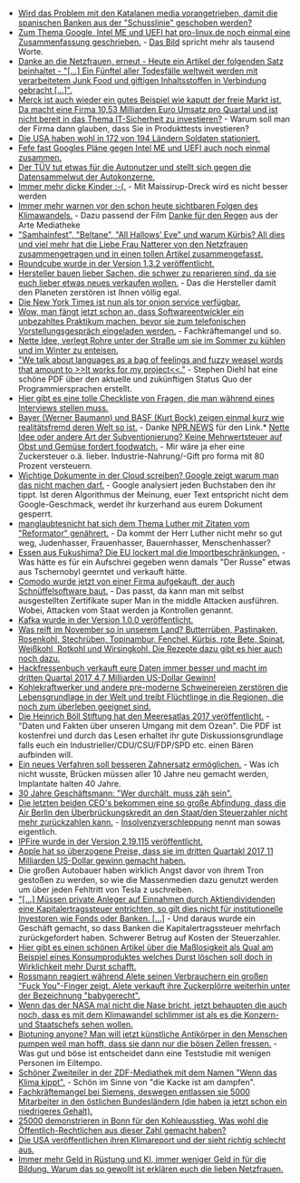 
* [Wird das Problem mit den Katalanen media vorangetrieben, damit die spanischen Banken aus der "Schusslinie" geschoben werden?](http://www.neopresse.com/europa/wer-profitiert-eigentlich-vom-konflikt-in-katalonien/)
* [Zum Thema Google, Intel ME und UEFI hat pro-linux.de noch einmal eine Zusammenfassung geschrieben.](https://www.pro-linux.de/news/1/25289/google-will-uefi-und-management-engine-loswerden.html) - [Das Bild](https://www.pro-linux.de/news/1/image/25289/13061,aktuelle-pc-architektur.html) spricht mehr als tausend Worte.
* [Danke an die Netzfrauen, erneut - Heute ein Artikel der folgenden Satz beinhaltet - "[...] Ein Fünftel aller Todesfälle weltweit werden mit verarbeitetem Junk Food und giftigen Inhaltsstoffen in Verbindung gebracht [...]".](https://netzfrauen.org/2017/10/30/toxic-food/)
* [Merck ist auch wieder ein gutes Beispiel wie kaputt der freie Markt ist. Da macht eine Firma 10,53 Milliarden Euro Umsatz pro Quartal und ist nicht bereit in das Thema IT-Sicherheit zu investieren?](https://www.heise.de/newsticker/meldung/Malware-NotPetya-schmaelert-Mercks-Umsatz-3875823.html) - Warum soll man der Firma dann glauben, dass Sie in Produkttests investieren?
* [Die USA haben wohl in 172 von 194 Ländern Soldaten stationiert.](http://www.neopresse.com/politik/usa/das-us-empire-hat-soldaten-in-172-laendern-dieser-welt-stationiert/)
* [Fefe fast Googles Pläne gegen Intel ME und UEFI auch noch einmal zusammen.](https://blog.fefe.de/?ts=a708b41d)
* [Der TÜV tut etwas für die Autonutzer und stellt sich gegen die Datensammelwut der Autokonzerne.](https://www.heise.de/newsticker/meldung/Zankapfel-Fahrzeugdaten-TUeV-Dachverband-gegen-Speicherung-auf-Hersteller-Servern-3876350.html)
* [Immer mehr dicke Kinder :-(.](https://www.heise.de/tp/features/Enormer-Anstieg-der-Fettlebigkeit-bei-Kindern-in-relativ-kurzer-Zeit-3874680.html) - Mit Maissirup-Dreck wird es nicht besser werden
* [Immer mehr warnen vor den schon heute sichtbaren Folgen des Klimawandels.](https://www.heise.de/newsticker/meldung/Forscher-Gesundheitliche-Folgen-des-Klimawandels-schon-heute-drastisch-3876160.html) - Dazu passend der Film [Danke für den Regen](https://www.arte.tv/de/videos/067824-000-A/danke-fuer-den-regen/) aus der Arte Mediatheke
* ["Samhainfest", "Beltane", "All Hallows’ Eve" und warum Kürbis? All dies und viel mehr hat die Liebe Frau Natterer von den Netzfrauen zusammengetragen und in einen tollen Artikel zusammengefasst.](https://netzfrauen.org/2017/10/31/halloween/)
* [Roundcube wurde in der Version 1.3.2 veröffentlicht.](https://roundcube.net/news/2017/10/31/update-1.3.2-released)
* [Hersteller bauen lieber Sachen, die schwer zu reparieren sind, da sie euch lieber etwas neues verkaufen wollen.](https://spectrum.ieee.org/green-tech/conservation/why-we-must-fight-for-the-right-to-repair-our-electronics) - Das die Hersteller damit den Planeten zerstören ist Ihnen völlig egal.
* [Die New York Times ist nun als tor onion service verfügbar.](https://open.nytimes.com/https-open-nytimes-com-the-new-york-times-as-a-tor-onion-service-e0d0b67b7482)
* [Wow, man fängt jetzt schon an, dass Softwareentwickler ein unbezahltes Praktikum machen, bevor sie zum telefonischen Vorstellungsgespräch eingeladen werden.](https://www.reddit.com/r/cscareerquestions/comments/78rhz7/this_startup_asked_me_to_do_a_project_for_an/) - Fachkräftemangel und so.
* [Nette Idee, verlegt Rohre unter der Straße um sie im Sommer zu kühlen und im Winter zu enteisen.](https://www.heise.de/newsticker/meldung/Strasse-der-Zukunft-heilt-sich-selbst-und-liefert-Strom-3876483.html)
* ["We talk about languages as a bag of feelings and fuzzy weasel words that amount to >>It works for my project<<."](http://dev.stephendiehl.com/nearfuture.pdf) - Stephen Diehl hat eine schöne PDF über den aktuelle und zukünftigen Status Quo der Programmiersprachen erstellt.
* [Hier gibt es eine tolle Checkliste von Fragen, die man während eines Interviews stellen muss.](https://opensource.com/article/17/11/inclusive-workforce-takes-work)
* [Bayer (Werner Baumann) und BASF (Kurt Bock) zeigen einmal kurz wie realitätsfremd deren Welt so ist.](http://www.sueddeutsche.de/wirtschaft/landwirtschaft-glyphosat-worte-voller-ignoranz-und-arroganz-1.3727025) - Danke [NPR.NEWS](http://npr.news.eulu.info/2017/11/01/basf-und-bayer-und-das-verdammte-gift-am-acker/) für den Link.* [Nette Idee oder andere Art der Subventionierung? Keine Mehrwertsteuer auf Obst und Gemüse fordert foodwatch.](https://www.foodwatch.org/de/informieren/kinderernaehrung/aktuelle-nachrichten/keine-mehrwertsteuer-auf-obst-und-gemuese-jamaika/) - Mir wäre ja eher eine Zuckersteuer o.ä. lieber. Industrie-Nahrung/-Gift pro forma mit 80 Prozent versteuern.
* [Wichtige Dokumente in der Cloud screiben? Google zeigt warum man das nicht machen darf.](https://www.washingtonpost.com/news/the-switch/wp/2017/10/31/a-mysterious-message-is-locking-google-docs-users-out-of-their-files/) - Google analysiert jeden Buchstaben den ihr tippt. Ist deren Algorithmus der Meinung, euer Text entspricht nicht dem Google-Geschmack, werdet ihr kurzerhand aus eurem Dokument gesperrt.
* [manglaubtesnicht hat sich dem Thema Luther mit Zitaten vom "Reformator" genährert.](https://manglaubtesnicht.wordpress.com/2016/04/15/hassmensch-martin-luther-geifernd-gegen-juden-frauen-einfache-leute/) - Da kommt der Herr Luther nicht mehr so gut weg, Judenhasser, Frauenhasser, Bauernhasser, Menschenhasser?
* [Essen aus Fukushima? Die EU lockert mal die Importbeschränkungen.](https://netzfrauen.org/2017/11/01/fukushima/) - Was hätte es für ein Aufschrei gegeben wenn damals "Der Russe" etwas aus Tschernobyl geerntet und verkauft hätte.
* [Comodo wurde jetzt von einer Firma aufgekauft, der auch Schnüffelsoftware baut.](https://www.golem.de/news/certificate-authority-comodo-gehoert-jetzt-einem-staatstrojanerbesitzer-1711-130920.html) - Das passt, da kann man mit selbst ausgestellten Zertifikate super Man in the middle Attacken ausführen. Wobei, Attacken vom Staat werden ja Kontrollen genannt.
* [Kafka wurde in der Version 1.0.0 veröffentlicht.](https://www.heise.de/developer/meldung/Apache-Software-Foundation-gibt-Apache-Kafka-1-0-0-frei-3876911.html)
* [Was reift im November so in unserem Land? Butterrüben, Pastinaken, Rosenkohl, Stechrüben, Topinambur, Fenchel, Kürbis, rote Bete, Spinat, Weißkohl, Rotkohl und Wirsingkohl. Die Rezepte dazu gibt es hier auch noch dazu.](https://www.smarticular.net/regional-saisonal-kochen-november-mittagessen/)
* [Hackfressenbuch verkauft eure Daten immer besser und macht im dritten Quartal 2017 4,7 Milliarden US-Dollar Gewinn!](https://www.heise.de/newsticker/meldung/Facebook-Gewinn-steigt-um-79-Prozent-auf-4-7-Milliarden-US-Dollar-3877049.html)
* [Kohlekraftwerker und andere pre-moderne Schweinereien zerstören die Lebensgrundlage in der Welt und treibt Flüchtlinge in die Regionen, die noch zum überleben geeignet sind.](http://www.sonnenseite.com/de/umwelt/klimawandel-treibt-menschen-in-die-flucht.html)
* [Die Heinrich Böll Stiftung hat den Meeresatlas 2017 veröffentlicht.](https://www.boell.de/de/2017/04/25/meeresatlas-daten-und-fakten-ueber-unseren-umgang-mit-dem-ozean) - "Daten und Fakten über unseren Umgang mit dem Ozean". Die PDF ist kostenfrei und durch das Lesen erhaltet ihr gute Diskussionsgrundlage falls euch ein Industrieller/CDU/CSU/FDP/SPD etc. einen Bären aufbinden will.
* [Ein neues Verfahren soll besseren Zahnersatz ermöglichen.](https://www.heise.de/newsticker/meldung/Hightech-fuer-den-Mund-3872772.html) - Was ich nicht wusste, Brücken müssen aller 10 Jahre neu gemacht werden, Implantate halten 40 Jahre.
* [30 Jahre Geschäftsmann: "Wer durchält, muss zäh sein".](https://www.waz.de/suche/?q=Kudoweh)
* [Die letzten beiden CEO's bekommen eine so große Abfindung, dass die Air Berlin den Überbrückungskredit an den Staat/den Steuerzahler nicht mehr zurückzahlen kann.](https://tuxproject.de/blog/2017/11/kurz-verlinkt-gehaltsmaessig-voellig-abgehoben/) - [Insolvenzverschleppung](https://blog.fefe.de/?ts=a705fc74) nennt man sowas eigentlich.
* [IPFire wurde in der Version 2.19.115 veröffentlicht.](https://www.pro-linux.de/news/1/25296/ipfire-219-core-update-115-ver%C3%B6ffentlicht.html)
* [Apple hat so überzogene Preise, dass sie im dritten Quartakl 2017 11 Milliarden US-Dollar gewinn gemacht haben.](https://www.heise.de/mac-and-i/meldung/Quartalszahlen-Apple-schlaegt-mal-wieder-die-Vorhersagen-3877754.html)
* Die großen Autobauer haben wirklich Angst davor von ihrem Tron gestoßen zu werden, so wie die Massenmedien dazu genutzt werden um über jeden Fehltritt von Tesla z uschreiben.
* ["[...] Müssen private Anleger auf Einnahmen durch Aktiendividenden eine Kapitalertragssteuer entrichten, so gilt dies nicht für institutionelle Investoren wie Fonds oder Banken. [...]](https://www.heise.de/tp/features/Cum-Ex-Geschaefte-Die-Jagd-nach-dem-verlorenen-Steuergeld-3877909.html) - Und daraus wurde ein Geschäft gemacht, so dass Banken die Kapitalertragssteuer mehrfach zurückgefordert haben. Schwerer Betrug auf Kosten der Steuerzahler.
* [Hier gibt es einen schönen Artikel über die Maßlosigkeit als Qual am Beispiel eines Konsumproduktes welches Durst löschen soll doch in Wirklichkeit mehr Durst schafft.](http://npr.news.eulu.info/2017/11/03/der-tantalus-komplex-kapitalismus-und-wachstum/)
* [Rossmann reagiert während Alete seinen Verbrauchern ein großen "Fuck You"-Finger zeigt. Alete verkauft ihre Zuckerplörre weiterhin unter der Bezeichnung "babygerecht".](https://www.foodwatch.org/de/presse/pressemitteilungen/rossmann-nimmt-ueberzuckerten-bio-babykeks-vom-markt-alete-verkauft-aehnliches-produkt-weiter-als-babygerecht/)
* [Wenn das der NASA mal nicht die Nase bricht, jetzt behaupten die auch noch, dass es mit dem Klimawandel schlimmer ist als es die Konzern- und Staatschefs sehen wollen.](https://www.heise.de/newsticker/meldung/Nasa-Deutlich-mehr-Gletscher-vom-Schmelzen-bedroht-als-gedacht-3878078.html)
* [Biotuning anyone? Man will jetzt künstliche Antikörper in den Menschen pumpen weil man hofft, dass sie dann nur die bösen Zellen fressen.](http://npr.news.eulu.info/2017/11/04/der-dauerbrenner-impfen-wird-um-eine-frankenstein-facette-reicher/) - Was gut und böse ist entscheidet dann eine Teststudie mit wenigen Personen im Eiltempo.
* [Schöner Zweiteiler in der ZDF-Mediathek mit dem Namen "Wenn das Klima kippt".](http://www.sonnenseite.com/de/tipps/planet-e-wenn-das-klima-kippt.html) - Schön im Sinne von "die Kacke ist am dampfen".
* [Fachkräftemangel bei Siemens, deswegen entlassen sie 5000 Mitarbeiter in den östlichen Bundesländern (die haben ja jetzt schon ein niedrigeres Gehalt).](https://www.heise.de/newsticker/meldung/Stellenabbau-bei-Siemens-Massive-Veraenderungen-werden-Mitte-November-konkret-3879224.html)
* [25000 demonstrieren in Bonn für den Kohleausstieg. Was wohl die Öffentlich-Rechtlichen aus dieser Zahl gemacht haben?](http://www.sonnenseite.com/de/politik/25.000-demonstrieren-fuer-kohleausstieg.html)
* [Die USA veröffentlichen ihren Klimareport und der sieht richtig schlecht aus.](https://www.heise.de/newsticker/meldung/Vor-Bonner-Klimakonferenz-USA-veroeffentlichen-duesteren-Report-3879346.html)
* [Immer mehr Geld in Rüstung und KI, immer weniger Geld in für die Bildung. Warum das so gewollt ist erklären euch die lieben Netzfrauen.](https://netzfrauen.org/2017/11/05/education/)

